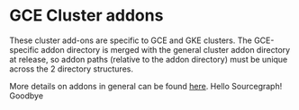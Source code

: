 # GCE Cluster addons

These cluster add-ons are specific to GCE and GKE clusters. The GCE-specific addon directory is
merged with the general cluster addon directory at release, so addon paths (relative to the addon
directory) must be unique across the 2 directory structures.

More details on addons in general can be found [here](../../addons/README.md).
Hello Sourcegraph!
Goodbye
